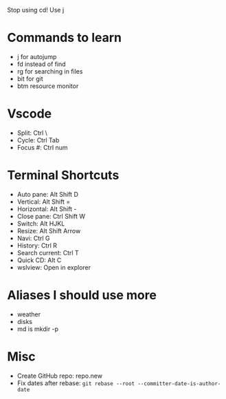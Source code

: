 Stop using cd! Use j

# Commands to learn

- j for autojump
- fd instead of find
- rg for searching in files
- bit for git
- btm resource monitor

# Vscode

- Split: Ctrl \
- Cycle: Ctrl Tab
- Focus #: Ctrl num

# Terminal Shortcuts

- Auto pane: Alt Shift D
- Vertical: Alt Shift =
- Horizontal: Alt Shift -
- Close pane: Ctrl Shift W
- Switch: Alt HJKL
- Resize: Alt Shift Arrow
- Navi: Ctrl G
- History: Ctrl R
- Search current: Ctrl T
- Quick CD: Alt C
- wslview: Open in explorer

# Aliases I should use more

- weather
- disks
- md is mkdir -p

# Misc

- Create GitHub repo: repo.new
- Fix dates after rebase: `git rebase --root --committer-date-is-author-date`
